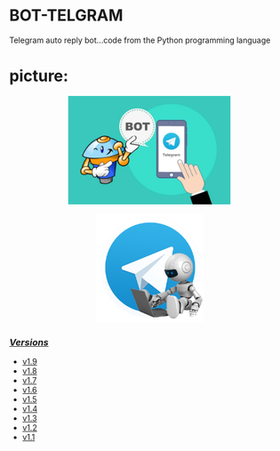 # BOT-TELGRAM
Telegram auto reply bot...code from the Python programming language
# picture: 

<p align="center"><a href="https://github.com/ABN-BOOS"><img src="image_search_1627374855472.jpg" height='195' alt="ABN-BOOS">
<p align="center"><a href="https://github.com/ABN-BOOS"><img src="image_search_1627374865248.png" height='195' alt="ABN-BOOS">


### _Versions_
- [v1.9](https://github.com/ABN-BOOS/BOT-TELGRAM/releases/tag/v1.9)
- [v1.8](https://github.com/ABN-BOOS/BOT-TELGRAM/releases/tag/v1.8)
- [v1.7](https://github.com/ABN-BOOS/BOT-TELGRAM/releases/tag/v1.7)
- [v1.6](https://github.com/ABN-BOOS/BOT-TELGRAM/releases/tag/v1.6)
- [v1.5](https://github.com/ABN-BOOS/BOT-TELGRAM/releases/tag/v1.5)
- [v1.4](https://github.com/ABN-BOOS/BOT-TELGRAM/releases/tag/v1.4)
- [v1.3](https://github.com/ABN-BOOS/BOT-TELGRAM/releases/tag/v1.3)
- [v1.2](https://github.com/ABN-BOOS/BOT-TELGRAM/releases/tag/v1.2)
- [v1.1](https://github.com/ABN-BOOS/BOT-TELGRAM/releases/tag/v1.1)

